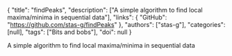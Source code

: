 {
  "title": "findPeaks",
  "description": ["A simple algorithm to find local maxima/minima in sequential data"],
  "links": {
    "GitHub": "https://github.com/stas-g/findPeaks"
  },
  "authors": ["stas-g"],
  "categories": [null],
  "tags": ["Bits and bobs"],
  "doi": null
}

<!-- Generated by csv2md.R – do not edit by hand -->

A simple algorithm to find local maxima/minima in sequential data